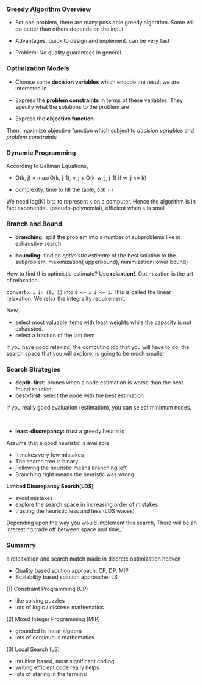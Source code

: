 


### Greedy Algorithm Overview

- For one problem, there are many possiable greedy algorithm. Some will do better than others depends on the input

- Advantages: quick to design and implement. can be very fast

- Problem: No quality guarantees in general.

### Optimization Models

- Choose some **decision variables** which encode the result we are interested in

- Express the **problem constraints** in terms of these variables. They specify what the solutions to the problem are

- Express the **objective function**

Then, maximize objective function which subject to *decision variables* and *problem constraints*

### Dynamic Programming

According to Bellman Equations,

- O(k, j) = max(O(k, j-1),
                v_j + O(k-w_j, j-1) if w_j <= k)


- complexity: time to fill the table, `O(K n)`

We need log(K) bits to represent `K` on a computer. Hence the algorithm is in fact exponential. (pseudo-polynomial), efficient when `K` is small

### Branch and Bound

- **branching:** split the problem into a number of subproblems like in exhaustive search

- **bounding:** find an *optimistic estimate* of the best solution to the subproblem. maximization( upperbound), minimization(lower bound)

How to find this optimistic estimate? Use **relaxtion!**. Optimization is the art of relaxation.

convert `x_i in {0, 1}` into `0 <= x_i <= 1`. This is called the linear relaxation. We relax the integrality requirement.

Now,

- select most valuable items with least weights while the capacity is not exhausted.
- select a fraction of the last item

If you have good relaxing, the computing job that you will have to do, the search space that you will explore, is going to be much smaller

### Search Strategies

- **depth-first:** prunes when a node estimation is worse than the best found solution.
- **best-first:** select the node with the best estimation

If you really good evaluation (estimation), you can select minimum nodes.

<br/>

- **least-discrepancy:** trust a greedy heuristic

Assume that a good heuristic is available

- It makes very few mistakes
- The search tree is binary
- Following the heuristic means branching left
- Branching right means the heuristic was wrong

**Limited Discrepancy Search(LDS)**

- avoid mistakes
- explore the search space in increasing order of mistakes
- trusting the heuristic less and less (LDS waves)

Depending upon the way you would implement this search, There will be an interesting trade off between space and time,

### Sumamry

a releaxation and search match made in discrete optimization heaven

- Quality based soution approach: CP, DP, MIP
- Scalability based solution approache: LS

(1) Constraint Programming (CP)

- like solving puzzles
- lots of logic / discrete mathematics

(2) Mixed Integer Programming (MIP)

- grounded in linear algebra
- lots of continuous mathematics

(3) Local Search (LS)

- intuition based, most significant coding
- writing efficient code really helps
- lots of staring in the terminal
